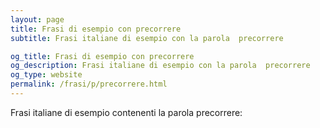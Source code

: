 ```yaml
---
layout: page
title: Frasi di esempio con precorrere 
subtitle: Frasi italiane di esempio con la parola  precorrere

og_title: Frasi di esempio con precorrere 
og_description: Frasi italiane di esempio con la parola  precorrere
og_type: website
permalink: /frasi/p/precorrere.html
---
```


Frasi italiane di esempio contenenti la parola precorrere:


